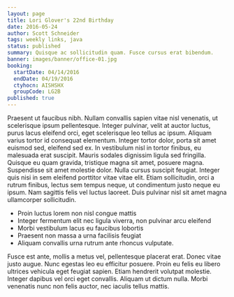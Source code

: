 ```yaml
---
layout: page
title: Lori Glover's 22nd Birthday
date: 2016-05-24
author: Scott Schneider
tags: weekly links, java
status: published
summary: Quisque ac sollicitudin quam. Fusce cursus erat bibendum.
banner: images/banner/office-01.jpg
booking:
  startDate: 04/14/2016
  endDate: 04/19/2016
  ctyhocn: AISHSHX
  groupCode: LG2B
published: true
---
```

Praesent ut faucibus nibh. Nullam convallis sapien vitae nisl venenatis, ut scelerisque ipsum pellentesque. Integer pulvinar, velit at auctor luctus, purus lacus eleifend orci, eget scelerisque leo tellus ac ipsum. Aliquam varius tortor id consequat elementum. Integer tortor dolor, porta sit amet euismod sed, eleifend sed ex. In vestibulum nisl in tortor finibus, eu malesuada erat suscipit. Mauris sodales dignissim ligula sed fringilla. Quisque eu quam gravida, tristique magna sit amet, posuere magna. Suspendisse sit amet molestie dolor. Nulla cursus suscipit feugiat. Integer quis nisi in sem eleifend porttitor vitae vitae elit. Etiam sollicitudin, orci a rutrum finibus, lectus sem tempus neque, ut condimentum justo neque eu ipsum. Nam sagittis felis vel luctus laoreet. Duis pulvinar nisl sit amet magna ullamcorper sollicitudin.

* Proin luctus lorem non nisl congue mattis
* Integer fermentum elit nec ligula viverra, non pulvinar arcu eleifend
* Morbi vestibulum lacus eu faucibus lobortis
* Praesent non massa a urna facilisis feugiat
* Aliquam convallis urna rutrum ante rhoncus vulputate.

Fusce est ante, mollis a metus vel, pellentesque placerat erat. Donec vitae justo augue. Nunc egestas leo eu efficitur posuere. Proin eu felis eu libero ultrices vehicula eget feugiat sapien. Etiam hendrerit volutpat molestie. Integer dapibus vel orci eget convallis. Aliquam ut dictum nulla. Morbi venenatis nunc non felis auctor, nec iaculis tellus mattis.
